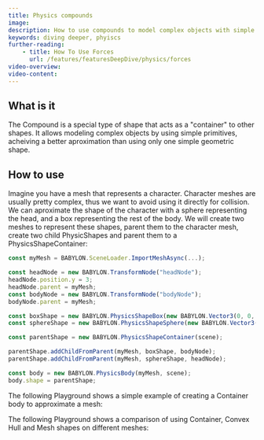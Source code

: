 ```yaml
---
title: Physics compounds
image: 
description: How to use compounds to model complex objects with simple primitives
keywords: diving deeper, phyiscs
further-reading:
    - title: How To Use Forces
      url: /features/featuresDeepDive/physics/forces
video-overview:
video-content:
---
```


## What is it

The Compound is a special type of shape that acts as a "container" to other shapes. It allows modeling complex objects by using simple primitives, acheiving a better aproximation than using only one simple geometric shape.

## How to use

Imagine you have a mesh that represents a character. Character meshes are usually pretty complex, thus we want to avoid using it directly for collision. We can aproximate the shape of the character with a sphere representing the head, and a box representing the rest of the body. We will create two meshes to represent these shapes, parent them to the character mesh, create two child PhysicShapes and parent them to a PhysicsShapeContainer:

```javascript
const myMesh = BABYLON.SceneLoader.ImportMeshAsync(...);

const headNode = new BABYLON.TransformNode("headNode");
headNode.position.y = 3;
headNode.parent = myMesh;
const bodyNode = new BABYLON.TransformNode("bodyNode");
bodyNode.parent = myMesh;

const boxShape = new BABYLON.PhysicsShapeBox(new BABYLON.Vector3(0, 0, 0), new BABYLON.Quaternion(0, 0, 0, 1), new BABYLON.Vector3(1, 2, 1), scene);
const sphereShape = new BABYLON.PhysicsShapeSphere(new BABYLON.Vector3(0, 0, 0), 1, scene);

const parentShape = new BABYLON.PhysicsShapeContainer(scene);

parentShape.addChildFromParent(myMesh, boxShape, bodyNode);
parentShape.addChildFromParent(myMesh, sphereShape, headNode);

const body = new BABYLON.PhysicsBody(myMesh, scene);
body.shape = parentShape;
```
The following Playground shows a simple example of creating a Container body to approximate a mesh:
<Playground id="3H3DLR" description="Simple Physics Container example" />
            
The following Playground shows a comparison of using Container, Convex Hull and Mesh shapes on different meshes:
<Playground id="LKPBW5" description="Comparison of using Container, Convex Hull and Mesh shapes on different meshes" />
